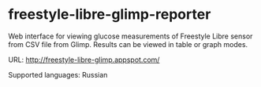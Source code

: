 # freestyle-libre-glimp-reporter
Web interface for viewing glucose measurements of Freestyle Libre sensor from CSV file from Glimp.
Results can be viewed in table or graph modes.

URL: http://freestyle-libre-glimp.appspot.com/

Supported languages: Russian
